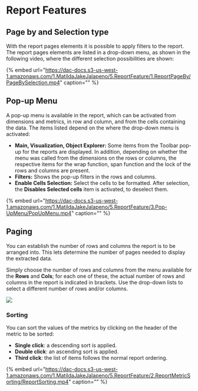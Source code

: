 # Report Features

## Page by and Selection type

With the report pages elements it is possible to apply filters to the report. The report pages elements are listed in a drop-down menu, as shown in the following video, where the different selection possibilities are shown:

{% embed url="https://dac-docs.s3-us-west-1.amazonaws.com/1.MatildaJakeJalapeno/5.ReportFeature/1.ReportPageBy/PageBySelection.mp4" caption="" %}

## Pop-up Menu

A pop-up menu is available in the report, which can be activated from dimensions and metrics, in row and column, and from the cells containing the data. The items listed depend on the where the drop-down menu is activated:

* **Main, Visualization, Object Explorer:** Some items from the Toolbar pop-up for the reports are displayed. In addition, depending on whether the menu was called from the dimensions on the rows or columns, the respective items for the wrap function, span function and the lock of the rows and columns are present.
* **Filters:** Shows the pop-up filters in the rows and columns.
* **Enable Cells Selection:** Select the cells to be formatted. After selection, the **Disables Selected cells** item is activated, to deselect them.

{% embed url="https://dac-docs.s3-us-west-1.amazonaws.com/1.MatildaJakeJalapeno/5.ReportFeature/3.Pop-UpMenu/PopUpMenu.mp4" caption="" %}

## Paging

You can establish the number of rows and columns the report is to be arranged into. This lets determine the number of pages needed to display the extracted data.

Simply choose the number of rows and columns from the menu available for the **Rows** and **Cols**; for each one of these, the actual number of rows and columns in the report is indicated in brackets. Use the drop-down lists to select a different number of rows and/or columns.

![](https://docs.decisyon.com/wp-content/uploads/2020/07/Paging.jpg)

### Sorting

You can sort the values of the metrics by clicking on the header of the metric to be sorted:

* **Single click**: a descending sort is applied.
* **Double click**: an ascending sort is applied.
* **Third click**: the list of items follows the normal report ordering.

{% embed url="https://dac-docs.s3-us-west-1.amazonaws.com/1.MatildaJakeJalapeno/5.ReportFeature/2.ReportMetricSorting/ReportSorting.mp4" caption="" %}

